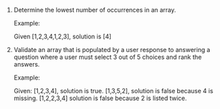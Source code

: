 1.  Determine the lowest number of occurrences in an array.

    Example:  

    Given [1,2,3,4,1,2,3], solution is [4]


2.  Validate an array that is populated by a user response to answering a
    question where a user must select 3 out of 5 choices and rank the answers.

    Example:

    Given:  [1,2,3,4], solution is true.
            [1,3,5,2], solution is false because 4 is missing.
            [1,2,2,3,4] solution is false because 2 is listed twice.
